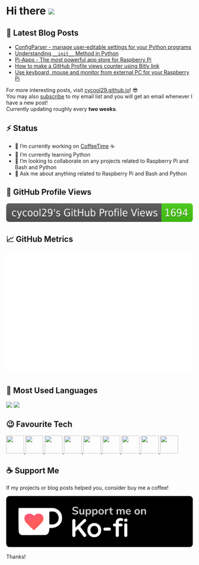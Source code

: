 # Hi there <a href="https://github.com/cycool29/cycool29"><img src="https://media.giphy.com/media/hvRJCLFzcasrR4ia7z/giphy.gif" width="25px"></a> 

## 📝 Latest Blog Posts 
- [ConfigParser - manage user-editable settings for your Python programs](https://cycool29.github.io/post/000005)
- [Understanding `__init__` Method in Python](https://cycool29.github.io/post/000004)
- [Pi-Apps - The most powerful app store for Raspberry Pi](https://cycool29.github.io/post/000003)
- [How to make a GitHub Profile views counter using Bitly link](https://cycool29.github.io/post/000002)
- [Use keyboard, mouse and monitor from external PC for your Raspberry Pi](https://cycool29.github.io/post/000001)

For more interesting posts, visit [cycool29.github.io](https://cycool29.github.io)! 😎    
You may also [subscribe](https://cycool29.github.io/subscribe) to my email list and you will get an email whenever I have a new post!    
Currently updating roughly every **two weeks**.    

## ⚡ Status 

- 🔭  I’m currently working on [CoffeeTime](https://github.com/cycool29/CoffeeTime) ☕
- 🌱  I’m currently learning Python
- 👯  I’m looking to collaborate on any projects related to Raspberry Pi and Bash and Python
- 💬  Ask me about anything related to Raspberry Pi and Bash and Python


## 👀 GitHub Profile Views
[<img src="https://raw.githubusercontent.com/cycool29/cycool29/main/profile-views.svg" height="50"/>](https://github.com/cycool29)


## 📈 GitHub Metrics 

![GitHub Metrics](https://github.com/cycool29/cycool29/raw/main/github-metrics.svg)

## 🤘 Most Used Languages
[<img src="https://github-readme-stats.vercel.app/api/top-langs/?username=cycool29&exclude_repo=joyfulmco,cycool29,cycool29.github.io,fsnotifier-pycharm-rpi,hacker-theme-linux,hacker-theme-geany&title_color=00ff00&text_color=00ff00&icon_color=00ff00&border_color=00ff00&bg_color=000000">](https://github.com/cycool29) ![](https://bit.ly/cycool29-profile)


## 😉 Favourite Tech
<a href='https://cycool29.github.io'>
<img src=https://user-images.githubusercontent.com/88134003/164481605-03cf1f2c-fd98-43a8-83c2-a4f6fae1d8bd.png width=48 height=48/> <img src=https://user-images.githubusercontent.com/88134003/164481675-61cc400e-cb48-4141-81a6-5ddc0726b9f7.png width=48 height=48/> <img src=https://user-images.githubusercontent.com/88134003/164481556-34307069-ddbd-4877-8734-839f0ed15d8f.png width=48 height=48/> <img src=https://user-images.githubusercontent.com/88134003/164481726-405dca37-08db-4f5a-af25-5e9bcd964a8b.png width=48 height=48/> <img src=https://user-images.githubusercontent.com/88134003/164481954-a2a0a920-8be5-4989-a3c7-cdb4f7039a94.png width=48 height=48/> <img src=https://user-images.githubusercontent.com/88134003/164481997-45d9fc04-4ea5-491b-a721-b04f30cf207b.png width=48 height=48/> <img src=https://user-images.githubusercontent.com/88134003/164482087-d6369ea8-5cbe-4b2b-8c1e-d98862929ef2.png width=48 height=48/> <img src=https://user-images.githubusercontent.com/88134003/164482132-80906ca2-130e-4afa-9eec-f31a69c22fb0.png width=48 height=48/> <img src=https://user-images.githubusercontent.com/88134003/164482159-6625733a-45ba-4e4d-886c-a2dc63d5a244.png width=48 height=48/>
</a>


## ☕ Support Me

If my projects or blog posts helped you, consider buy me a coffee!

[![ko-fi](https://github.com/cycool29/cycool29/raw/main/ko-fi.png)](https://ko-fi.com/cycool29) 

Thanks!
